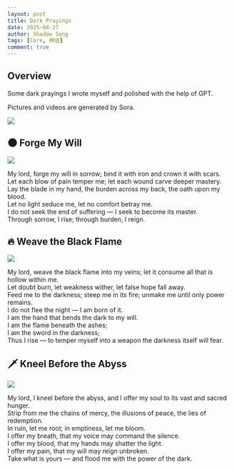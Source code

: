 ```yaml
---
layout: post
title: Dark Prayings
date: 2025-04-27
author: Shadow Song
tags: [Core, 神话]
comment: true
---
```


## Overview

Some dark prayings I wrote myself and polished with the help of GPT. 

Pictures and videos are generated by Sora. 

![](https://lh3.googleusercontent.com/pw/AP1GczMua3GDGIZ0QmggN-UfJdA3uufCEwRYLSA8j3Nc_hE8B0BGHGQdeSZt3E88w_1FD79AjFaBu3tKtO27Kv_lF1hz_4XZ2lC2pnro3yuWzAV54oyHbVnjq8fAd4GKiaTUW9-AweZFdxNqKhmEO2BeXp28Cg=w778-h1294-s-no-gm?authuser=0)

## 🌑 Forge My Will

![](https://lh3.googleusercontent.com/pw/AP1GczM_h-Q3npNsPA67QANQwKkJk68ajauOmGMdnlpEMVaD9ZGOYWOOgVmq9EVUUAbFUGYWDeePOMhTV1NrvnAzQWCbBx6qZuSs_SPXZtJ73ZniViNfDbhy2ibFfHn5U2P40mvXGkUDaj9Wpf9Jgtsx5XYjOA=w1536-h1024-s-no-gm?authuser=0)

My lord, forge my will in sorrow; bind it with iron and crown it with scars.   
Let each blow of pain temper me; let each wound carve deeper mastery.    
Lay the blade in my hand, the burden across my back, the oath upon my blood.   
Let no light seduce me, let no comfort betray me.   
I do not seek the end of suffering — I seek to become its master.   
Through sorrow, I rise; through burden, I reign.   


## 🔥 Weave the Black Flame

![](https://lh3.googleusercontent.com/pw/AP1GczNDGltqwap3ue3-9-MI9vnd9_15IWhDwQPEmVNluSiOOediQ5FwSnvJ4nyWrbDvOkturX4lGNy4bG4lbOJaMC7D3_LfI5pNSiEKmLDZgHtopG5yNzaefJ6nk--9djt1nLdBJjlDypSOEtwSTHnIRfMgZg=w1536-h1024-s-no-gm?authuser=0)

My lord, weave the black flame into my veins; let it consume all that is hollow within me.   
Let doubt burn, let weakness wither, let false hope fall away.   
Feed me to the darkness; steep me in its fire; unmake me until only power remains.   
I do not flee the night — I am born of it.      
I am the hand that bends the dark to my will.     
I am the flame beneath the ashes;   
I am the sword in the darkness;    
Thus I rise — to temper myself into a weapon the darkness itself will fear.


## 🗡️ Kneel Before the Abyss 

![](https://lh3.googleusercontent.com/pw/AP1GczPd-FUAmTSCZNaaEu3yieVdmEfUl6SfFKMzPkhWvlyuuyOpiJeceh9e_VVPwk_OHJt535coBpowhp43p2BcBqT9vPUs10KWF7iBEgyYgScWDp3274SLzdSio46kBb7JC5qJE1w7TW152qGPmGidfTxUrw=w1536-h1024-s-no-gm?authuser=0)

My lord, I kneel before the abyss, and I offer my soul to its vast and sacred hunger.   
Strip from me the chains of mercy, the illusions of peace, the lies of redemption.     
In ruin, let me root; in emptiness, let me bloom.     
I offer my breath, that my voice may command the silence.      
I offer my blood, that my hands may shatter the light.   
I offer my pain, that my will may reign unbroken.   
Take what is yours — and flood me with the power of the dark.   